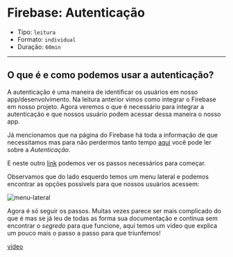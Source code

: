 # Firebase: Autenticação

- Tipo: `leitura`
- Formato: `individual`
- Duração: `60min`

***

## O que é e como podemos usar a autenticação?

A autenticação é uma maneira de identificar os usuários em nosso app/desenvolvimento. Na leitura anterior vimos como integrar o Firebase em nosso projeto. Agora veremos o que é necessário para integrar a autenticação e que nossos usuário podem acessar dessa maneira o nosso app.

Já mencionamos que na página do Firebase há toda a informação de que necessitamos mas para não perdermos tanto tempo [aqui](https://firebase.google.com/docs/auth/?authuser=0) você pode ler sobre a *Autenticação*.

E neste outro [link](https://firebase.google.com/docs/auth/web/start?authuser=0) podemos ver os passos necessários para começar.

Observamos que do lado esquerdo temos um menu lateral e podemos encontrar as opções possívels para que nossos usuários acessem:

![menu-lateral](https://raw.githubusercontent.com/Laboratoria/curricula-js/4b5f150a38604e2f0854ec556edc48e53ef2b211/04-social-network/04-firebase-101/01-auth/images/menu-lateral.png)

Agora é só seguir os passos. Muitas vezes parece ser mais complicado do que é mas se já leu de todas as forma sua documentação e continua sem encontrar o *segredo* para que funcione, aqui temos um vídeo que explica um pouco mais o passo a passo para que triunfemos!

[vídeo](https://www.youtube.com/watch?v=Ao7zGGUypWI)
